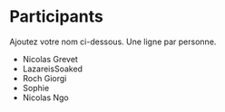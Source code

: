 # Participants
Ajoutez votre nom ci-dessous.
Une ligne par personne.

- Nicolas Grevet
- LazareisSoaked
- Roch Giorgi
- Sophie
- Nicolas Ngo
